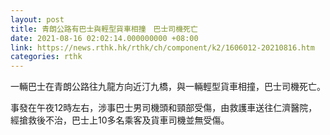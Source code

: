 ```yaml
---
layout: post
title: 青朗公路有巴士與輕型貨車相撞　巴士司機死亡
date: 2021-08-16 02:02:14.000000000 +08:00
link: https://news.rthk.hk/rthk/ch/component/k2/1606012-20210816.htm
categories: rthk
---
```


一輛巴士在青朗公路往九龍方向近汀九橋，與一輛輕型貨車相撞，巴士司機死亡。

事發在午夜12時左右，涉事巴士男司機頭和頸部受傷，由救護車送往仁濟醫院，經搶救後不治，巴士上10多名乘客及貨車司機並無受傷。
